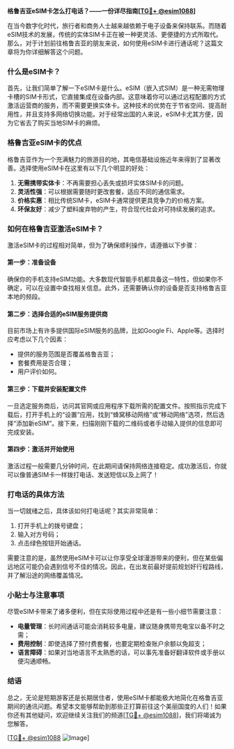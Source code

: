 **格鲁吉亚eSIM卡怎么打电话？——一份详尽指南[[TG💪+ @esim1088](https://t.me/s/esim1088)]**

在当今数字化时代，旅行者和商务人士越来越依赖于电子设备来保持联系。而随着eSIM技术的发展，传统的实体SIM卡正在被一种更灵活、更便捷的方式所取代。那么，对于计划前往格鲁吉亚的朋友来说，如何使用eSIM卡进行通话呢？这篇文章将为你详细解答这个问题。

### 什么是eSIM卡？

首先，让我们简单了解一下eSIM卡是什么。eSIM（嵌入式SIM）是一种无需物理卡槽的SIM卡形式，它直接集成在设备内部。这意味着你可以通过远程配置的方式激活运营商的服务，而不需要更换实体卡。这种技术的优势在于节省空间、提高耐用性，并且支持多网络切换功能。对于经常出国的人来说，eSIM卡尤其方便，因为它省去了购买当地SIM卡的麻烦。

### 格鲁吉亚eSIM卡的优点

格鲁吉亚作为一个充满魅力的旅游目的地，其电信基础设施近年来得到了显著改善。选择使用eSIM卡在这里有以下几个明显的好处：

1. **无需携带实体卡**：不再需要担心丢失或损坏实体SIM卡的问题。
2. **灵活性强**：可以根据需要随时更改套餐，适应不同的通信需求。
3. **价格实惠**：相比传统SIM卡，eSIM卡通常提供更具竞争力的价格方案。
4. **环保友好**：减少了塑料废弃物的产生，符合现代社会对可持续发展的追求。

### 如何在格鲁吉亚激活eSIM卡？

激活eSIM卡的过程相对简单，但为了确保顺利操作，请遵循以下步骤：

#### 第一步：准备设备
确保你的手机支持eSIM功能。大多数现代智能手机都具备这一特性，但如果你不确定，可以在设置中查找相关信息。此外，还需要确认你的设备是否支持格鲁吉亚本地的频段。

#### 第二步：选择合适的eSIM服务提供商
目前市场上有许多提供国际eSIM服务的品牌，比如Google Fi、Apple等。选择时应考虑以下几个因素：
- 提供的服务范围是否覆盖格鲁吉亚；
- 套餐费用是否合理；
- 用户评价如何。

#### 第三步：下载并安装配置文件
一旦选定服务商后，访问其官网或应用程序下载所需的配置文件。按照指示完成下载后，打开手机上的“设置”应用，找到“蜂窝移动网络”或“移动网络”选项，然后选择“添加新eSIM”。接下来，扫描刚刚下载的二维码或者手动输入提供的信息即可完成安装。

#### 第四步：激活并开始使用
激活过程一般需要几分钟时间，在此期间请保持网络连接稳定。成功激活后，你就可以像普通SIM卡一样拨打电话、发送短信以及上网了！

### 打电话的具体方法

当一切就绪之后，具体该如何打电话呢？其实非常简单：

1. 打开手机上的拨号键盘；
2. 输入对方号码；
3. 点击绿色按钮开始通话。

需要注意的是，虽然使用eSIM卡可以让你享受全球漫游带来的便利，但在某些偏远地区可能仍会遇到信号不佳的情况。因此，在出发前最好提前规划好行程路线，并了解沿途的网络覆盖情况。

### 小贴士与注意事项

尽管eSIM卡带来了诸多便利，但在实际使用过程中还是有一些小细节需要注意：

- **电量管理**：长时间通话可能会消耗较多电量，建议随身携带充电宝以备不时之需；
- **费用控制**：即使选择了预付费套餐，也要定期检查账户余额以免超支；
- **语言障碍**：如果对当地语言不太熟悉的话，可以事先准备好翻译软件或手册以便沟通顺畅。

### 结语

总之，无论是短期游客还是长期居住者，使用eSIM卡都能极大地简化在格鲁吉亚期间的通讯问题。希望本文能够帮助到那些正打算前往这个美丽国度的人们！如果你还有其他疑问，欢迎继续关注我们的频道[[TG💪+ @esim1088](https://t.me/s/esim1088)]，我们将竭诚为您解答。

[[TG💪+ @esim1088](https://t.me/s/esim1088) ![Image](https://i.postimg.cc/4NQfJmqS/Snipaste-2025-05-13-00-14-12.png)]